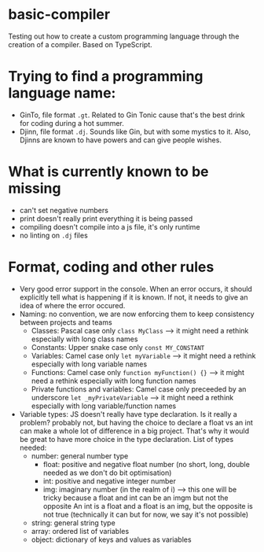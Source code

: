 # basic-compiler
Testing out how to create a custom programming language through the creation of a compiler. Based on TypeScript.

# Trying to find a programming language name:
- GinTo, file format `.gt`. Related to Gin Tonic cause that's the best drink for coding during a hot summer.
- Djinn, file format `.dj`. Sounds like Gin, but with some mystics to it. Also, Djinns are known to have powers and can give people wishes.

# What is currently known to be missing
- can't set negative numbers
- print doesn't really print everything it is being passed
- compiling doesn't compile into a js file, it's only runtime
- no linting on `.dj` files

# Format, coding and other rules
- Very good error support in the console. When an error occurs, it should explicitly tell what is happening if it is known. If not, it needs to give an idea of where the error occured.
- Naming: no convention, we are now enforcing them to keep consistency between projects and teams
    - Classes: Pascal case only `class MyClass` --> it might need a rethink especially with long class names 
    - Constants: Upper snake case only `const MY_CONSTANT`
    - Variables: Camel case only `let myVariable` --> it might need a rethink especially with long variable names
    - Functions: Camel case only `function myFunction() {}` --> it might need a rethink especially with long function names
    - Private functions and variables: Camel case only preceeded by an underscore `let _myPrivateVariable` --> it might need a rethink especially with long variable/function names
- Variable types:
    JS doesn't really have type declaration. Is it really a problem? probably not, but having the choice to declare a float vs an int can make a whole lot of difference
    in a big project. That's why it would be great to have more choice in the type declaration.
    List of types needed:
    - number: general number type
        - float: positive and negative float number (no short, long, double needed as we don't do bit optimisation)
        - int: positive and negative integer number
        - img: imaginary number (in the realm of i) --> this one will be tricky because a float and int can be an imgm but not the opposite
        An int is a float and a float is an img, but the opposite is not true (technically it can but for now, we say it's not possible)
    - string: general string type
    - array: ordered list of variables
    - object: dictionary of keys and values as variables